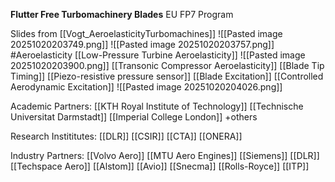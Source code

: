**Flutter Free Turbomachinery Blades** 
EU FP7 Program


Slides from [[Vogt_AeroelasticityTurbomachines]]
![[Pasted image 20251020203749.png]]
![[Pasted image 20251020203757.png]]
#Aeroelasticity 
[[Low-Pressure Turbine Aeroelasticity]]
![[Pasted image 20251020203900.png]]
[[Transonic Compressor Aeroelasticity]]
[[Blade Tip Timing]]
[[Piezo-resistive pressure sensor]]
[[Blade Excitation]]
[[Controlled Aerodynamic Excitation]]
![[Pasted image 20251020204026.png]]


Academic Partners:
[[KTH Royal Institute of Technology]]
[[Technische Universitat Darmstadt]]
[[Imperial College London]]
+others

Research Instititutes:
[[DLR]]
[[CSIR]]
[[CTA]]
[[ONERA]]


Industry Partners:
[[Volvo Aero]]
[[MTU Aero Engines]]
[[Siemens]]
[[DLR]]
[[Techspace Aero]]
[[Alstom]]
[[Avio]]
[[Snecma]]
[[Rolls-Royce]]
[[ITP]]



